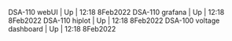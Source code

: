DSA-110 webUI | Up | 12:18 8Feb2022
DSA-110 grafana | Up | 12:18 8Feb2022
DSA-110 hiplot | Up | 12:18 8Feb2022
DSA-100 voltage dashboard | Up | 12:18 8Feb2022
